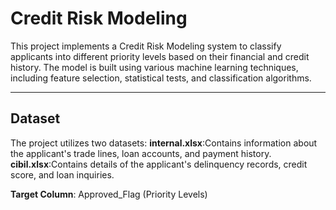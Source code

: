 # Credit Risk Modeling

This project implements a Credit Risk Modeling system to classify applicants into different priority levels based on their financial and credit history. The model is built using various machine learning techniques, including feature selection, statistical tests, and classification algorithms.

---

## Dataset

The project utilizes two datasets:
**internal.xlsx**:Contains information about the applicant's trade lines, loan accounts, and payment history.
**cibil.xlsx**:Contains details of the applicant's delinquency records, credit score, and loan inquiries.

   <b>Target Column</b>: Approved_Flag (Priority Levels)
